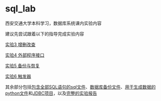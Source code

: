 # sql_lab

西安交通大学本科学习，数据库系统课内实验内容

建议先尝试跟着以下的指导完成实验内容

<a href="simple_guide/实验3 增删改查.md">实验3 增删改查</a>

<a href="simple_guide/实验4 外部程序接口.md">实验4 外部程序接口</a>

<a href="simple_guide/实验5 备份与恢复.md">实验5 备份与恢复</a>

<a href="simple_guide/实验6 触发器.md">实验6 触发器</a>

其余部分包括[包含全部SQL语句的sql文件](basic)、[数据库备份文件](dump)、[用于生成数据的python文件](pybug)和[JDBC项目](jdbc)，以及[完整的实验报告](final_report/数据库课内实验报告.md)